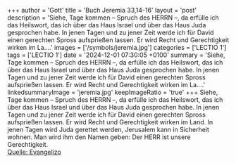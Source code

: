 +++
author = 'Gott'
title = 'Buch Jeremia 33,14-16'
layout = 'post'
description = 'Siehe, Tage kommen – Spruch des HERRN –, da erfülle ich das Heilswort, das ich über das Haus Israel und über das Haus Juda gesprochen habe. In jenen Tagen und zu jener Zeit werde ich für David einen gerechten Spross aufsprießen lassen. Er wird Recht und Gerechtigkeit wirken im La....'
images = ['/symbols/jeremia.jpg']
categories = ['LECTIO 1']
tags = ['LECTIO 1']
date = '2024-12-01 07:30:05 +0100'
summary = 'Siehe, Tage kommen – Spruch des HERRN –, da erfülle ich das Heilswort, das ich über das Haus Israel und über das Haus Juda gesprochen habe. In jenen Tagen und zu jener Zeit werde ich für David einen gerechten Spross aufsprießen lassen. Er wird Recht und Gerechtigkeit wirken im La....'
linkedsummaryImage = 'jeremia.jpg'
keepImageRatio = 'true'
+++
Siehe, Tage kommen – Spruch des HERRN –, da erfülle ich das Heilswort, das ich über das Haus Israel und über das Haus Juda gesprochen habe.
In jenen Tagen und zu jener Zeit werde ich für David einen gerechten Spross aufsprießen lassen. Er wird Recht und Gerechtigkeit wirken im Land.<!--more-->
In jenen Tagen wird Juda gerettet werden, Jerusalem kann in Sicherheit wohnen. Man wird ihm den Namen geben: Der HERR ist unsere Gerechtigkeit.<br> [Quelle: Evangelizo](https://evangeliumtagfuertag.org/DE/gospel)